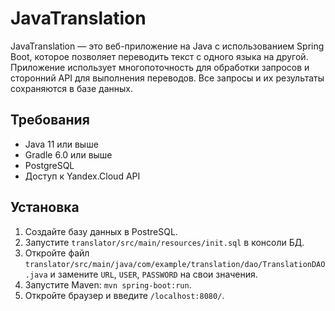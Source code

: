# JavaTranslation

JavaTranslation — это веб-приложение на Java с использованием Spring Boot, которое позволяет переводить текст с одного языка на другой. Приложение использует многопоточность для обработки запросов и сторонний API для выполнения переводов. Все запросы и их результаты сохраняются в базе данных.

## Требования

- Java 11 или выше
- Gradle 6.0 или выше
- PostgreSQL
- Доступ к Yandex.Cloud API

## Установка

1. Создайте базу данных в PostreSQL.
2. Запустите `translator/src/main/resources/init.sql` в консоли БД.
3. Откройте файл `translator/src/main/java/com/example/translation/dao/TranslationDAO.java` и замените `URL`, `USER`, `PASSWORD` на свои значения.
4. Запустите Maven: 
`mvn spring-boot:run`.
5. Откройте браузер и введите `/localhost:8080/`.

